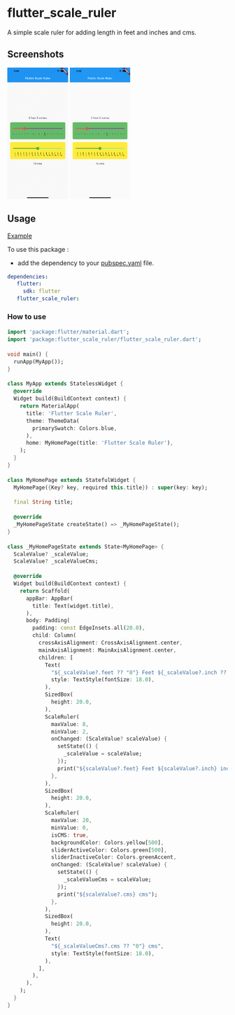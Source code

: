# flutter_scale_ruler

A simple scale ruler for adding length in feet and inches and cms.
## Screenshots

<img src="gv.gif" height="300em" /> <img src="ss1.png" height="300em" />

## Usage

[Example](https://github.com/boffincoders/flutter_scale_ruler/blob/master/example/example.dart)

To use this package :

- add the dependency to your [pubspec.yaml](https://github.com/boffincoders/flutter_scale_ruler/blob/master/pubspec.yaml) file.

 ```yaml
 dependencies:
    flutter:
      sdk: flutter
    flutter_scale_ruler:
```
    
### How to use

```dart
import 'package:flutter/material.dart';
import 'package:flutter_scale_ruler/flutter_scale_ruler.dart';

void main() {
  runApp(MyApp());
}

class MyApp extends StatelessWidget {
  @override
  Widget build(BuildContext context) {
    return MaterialApp(
      title: 'Flutter Scale Ruler',
      theme: ThemeData(
        primarySwatch: Colors.blue,
      ),
      home: MyHomePage(title: 'Flutter Scale Ruler'),
    );
  }
}

class MyHomePage extends StatefulWidget {
  MyHomePage({Key? key, required this.title}) : super(key: key);

  final String title;

  @override
  _MyHomePageState createState() => _MyHomePageState();
}

class _MyHomePageState extends State<MyHomePage> {
  ScaleValue? _scaleValue;
  ScaleValue? _scaleValueCms;

  @override
  Widget build(BuildContext context) {
    return Scaffold(
      appBar: AppBar(
        title: Text(widget.title),
      ),
      body: Padding(
        padding: const EdgeInsets.all(20.0),
        child: Column(
          crossAxisAlignment: CrossAxisAlignment.center,
          mainAxisAlignment: MainAxisAlignment.center,
          children: [
            Text(
              "${_scaleValue?.feet ?? "0"} Feet ${_scaleValue?.inch ?? "0"} inches",
              style: TextStyle(fontSize: 18.0),
            ),
            SizedBox(
              height: 20.0,
            ),
            ScaleRuler(
              maxValue: 8,
              minValue: 2,
              onChanged: (ScaleValue? scaleValue) {
                setState(() {
                  _scaleValue = scaleValue;
                });
                print("${scaleValue?.feet} Feet ${scaleValue?.inch} inches");
              },
            ),
            SizedBox(
              height: 20.0,
            ),
            ScaleRuler(
              maxValue: 20,
              minValue: 0,
              isCMS: true,
              backgroundColor: Colors.yellow[500],
              sliderActiveColor: Colors.green[500],
              sliderInactiveColor: Colors.greenAccent,
              onChanged: (ScaleValue? scaleValue) {
                setState(() {
                  _scaleValueCms = scaleValue;
                });
                print("${scaleValue?.cms} cms");
              },
            ),
            SizedBox(
              height: 20.0,
            ),
            Text(
              "${_scaleValueCms?.cms ?? "0"} cms",
              style: TextStyle(fontSize: 18.0),
            ),
          ],
        ),
      ),
    );
  }
}
```
    


